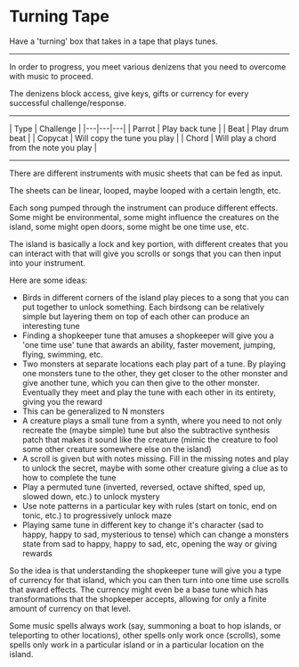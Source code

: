 Turning Tape
===

Have a 'turning' box that takes in a tape that plays tunes.

---

In order to progress, you meet various denizens that you need
to overcome with music to proceed.

The denizens block access, give keys, gifts or currency for
every successful challenge/response.

---

| Type | Challenge |
|---|---|---|
| Parrot | Play back tune |
| Beat | Play drum beat |
| Copycat | Will copy the tune you play |
| Chord | Will play a chord from the note you play |


---

There are different instruments with music sheets that can be fed
as input.

The sheets can be linear, looped, maybe looped with a certain length, etc.

Each song pumped through the instrument can produce different effects.
Some might be environmental, some might influence the creatures on the island,
some might open doors, some might be one time use, etc.

The island is basically a lock and key portion, with different creates that you
can interact with that will give you scrolls or songs that you can then input
into your instrument.

Here are some ideas:

* Birds in different corners of the island play pieces to a song that you can put together
  to unlock something. Each birdsong can be relatively simple but layering them on top of
  each other can produce an interesting tune
* Finding a shopkeeper tune that amuses a shopkeeper will give you a 'one time use' tune
  that awards an ability, faster movement, jumping, flying, swimming, etc.
* Two monsters at separate locations each play part of a tune. By playing one monsters tune
  to the other, they get closer to the other monster and give another tune, which you can then
  give to the other monster. Eventually they meet and play the tune with each other in its
  entirety, giving you the reward
* This can be generalized to N monsters
* A creature plays a small tune from a synth, where you need to not only recreate the (maybe
  simple) tune but also the subtractive synthesis patch that makes it sound like the creature
  (mimic the creature to fool some other creature somewhere else on the island)
* A scroll is given but with notes missing. Fill in the missing notes and play to unlock the secret,
  maybe with some other creature giving a clue as to how to complete the tune
* Play a permuted tune (inverted, reversed, octave shifted, sped up, slowed down, etc.) to unlock mystery
* Use note patterns in a particular key with rules (start on tonic, end on tonic, etc.) to
  progressively unlock maze
* Playing same tune in different key to change it's character (sad to happy, happy to sad, mysterious to
  tense) which can change a monsters state from sad to happy, happy to sad, etc, opening the way or
  giving rewards

So the idea is that understanding the shopkeeper tune will give you a type of currency for that island, which
you can then turn into one time use scrolls that award effects.
The currency might even be a base tune which has transformations that the shopkeeper accepts, allowing for
only a finite amount of currency on that level.

Some music spells always work (say, summoning a boat to hop islands, or teleporting to other locations),
other spells only work once (scrolls), some spells only work in a particular island or in a particular location 
on the island.





